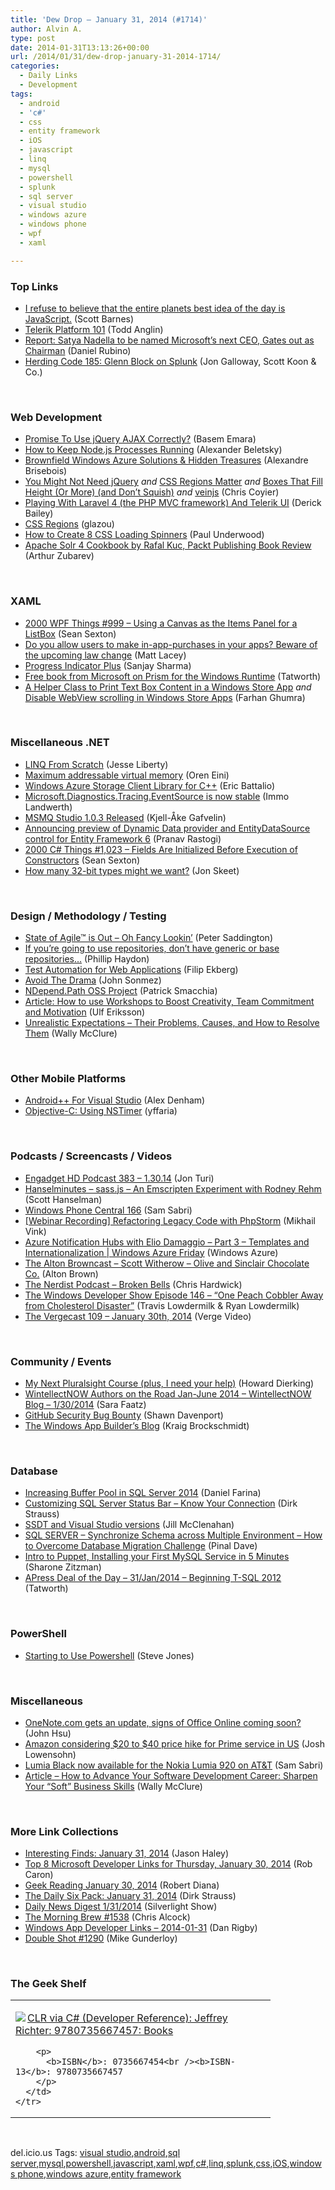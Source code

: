 ```yaml
---
title: 'Dew Drop – January 31, 2014 (#1714)'
author: Alvin A.
type: post
date: 2014-01-31T13:13:26+00:00
url: /2014/01/31/dew-drop-january-31-2014-1714/
categories:
  - Daily Links
  - Development
tags:
  - android
  - 'c#'
  - css
  - entity framework
  - iOS
  - javascript
  - linq
  - mysql
  - powershell
  - splunk
  - sql server
  - visual studio
  - windows azure
  - windows phone
  - wpf
  - xaml

---
```

### <a name="top"></a>Top Links

  * <a href="http://feedproxy.google.com/~r/MsMossyblog/~3/tXJ39oAlWt8/1911" target="_blank">I refuse to believe that the entire planets best idea of the day is JavaScript.</a> (Scott Barnes)
  * <a href="http://feedproxy.google.com/~r/Telerik/~3/77qwyySAw80/telerik-platform-101" target="_blank">Telerik Platform 101</a> (Todd Anglin)
  * <a href="http://feedproxy.google.com/~r/wmexperts/~3/NA-zQxsXOG4/story01.htm" target="_blank">Report: Satya Nadella to be named Microsoft’s next CEO, Gates out as Chairman</a> (Daniel Rubino)
  * <a href="http://feedproxy.google.com/~r/HerdingCode/~3/xAfhfCwnUaY/" target="_blank">Herding Code 185: Glenn Block on Splunk</a> (Jon Galloway, Scott Koon & Co.)

&nbsp;

### <a name="web"></a>Web Development

  * <a href="http://blog.falafel.com/Blogs/BasemEmara/basem-emara/2014/01/30/promise-to-use-jquery-ajax-correctly" target="_blank">Promise To Use jQuery AJAX Correctly?</a> (Basem Emara)
  * <a href="http://java.dzone.com/articles/how-keep-nodejs-processes" target="_blank">How to Keep Node.js Processes Running</a> (Alexander Beletsky)
  * <a href="http://alexandrebrisebois.wordpress.com/2014/01/31/brownfield-windows-azure-solutions-hidden-treasures/" target="_blank">Brownfield Windows Azure Solutions & Hidden Treasures</a> (Alexandre Brisebois)
  * <a href="http://youmightnotneedjquery.com/" target="_blank">You Might Not Need jQuery</a> _and_ <a href="http://flippinawesome.org/2014/01/27/css-regions-matter/" target="_blank">CSS Regions Matter</a> _and_ <a href="http://css-tricks.com/boxes-fill-height-dont-squish/" target="_blank">Boxes That Fill Height (Or More) (and Don’t Squish)</a> _and_ <a href="https://github.com/israelidanny/veinjs" target="_blank">veinjs</a> (Chris Coyier)
  * <a href="http://feedproxy.google.com/~r/LosTechies/~3/OKrZR2osykU/" target="_blank">Playing With Laravel 4 (the PHP MVC framework) And Telerik UI</a> (Derick Bailey)
  * <a href="http://www.glazman.org/weblog/dotclear/index.php?post/2014/01/31/CSS-Regions" target="_blank">CSS Regions</a> (glazou)
  * <a href="http://css.dzone.com/articles/how-create-8-css-loading" target="_blank">How to Create 8 CSS Loading Spinners</a> (Paul Underwood)
  * <a href="http://feedproxy.google.com/~r/geekswithblogs/~3/nrO4TPCtX3s/apache-solr-4-cookbook-by-rafac582-kuc487-packt-publishing-book.aspx" target="_blank">Apache Solr 4 Cookbook by Rafal Kuc, Packt Publishing Book Review</a> (Arthur Zubarev)

&nbsp;

### <a name="silverlight"></a>XAML

  * <a href="http://wpf.2000things.com/2014/01/31/999-using-a-canvas-as-the-items-panel-for-a-listbox/" target="_blank">2000 WPF Things #999 – Using a Canvas as the Items Panel for a ListBox</a> (Sean Sexton)
  * <a href="http://feedproxy.google.com/~r/MattLacey/~3/YuofdZzCdeo/do-you-allow-users-to-make-in-app.html" target="_blank">Do you allow users to make in-app-purchases in your apps? Beware of the upcoming law change</a> (Matt Lacey)
  * <a href="http://sharpsnippets.wordpress.com/2014/01/31/progress-indicator-plus/" target="_blank">Progress Indicator Plus</a> (Sanjay Sharma)
  * <a href="http://feedproxy.google.com/~r/geekswithblogs/~3/PIU1mSAoGPI/free-book-from-microsoft-on-prism-for-the-windows-runtime.aspx" target="_blank">Free book from Microsoft on Prism for the Windows Runtime</a> (Tatworth)
  * <a href="http://feeds.dzone.com/~r/zones/dotnet/~3/TlbrWdJw15A/helper-class-print-text-box" target="_blank">A Helper Class to Print Text Box Content in a Windows Store App</a> _and_ <a href="http://www.codeproject.com/Tips/718671/Disable-WebView-scrolling-in-Windows-Store-Apps" target="_blank">Disable WebView scrolling in Windows Store Apps</a> (Farhan Ghumra)

&nbsp;

### <a name="dotnet"></a>Miscellaneous .NET

  * <a href="http://blog.falafel.com/Blogs/jesseliberty/jesse-liberty/2014/01/30/linq-from-scratch" target="_blank">LINQ From Scratch</a> (Jesse Liberty)
  * <a href="http://feedproxy.google.com/~r/AyendeRahien/~3/SqDdl66IX10/maximum-addressable-virtual-memory" target="_blank">Maximum addressable virtual memory</a> (Oren Eini)
  * <a href="http://blogs.msdn.com/b/vcblog/archive/2014/01/30/windows-azure-storage-client-library-for-c.aspx" target="_blank">Windows Azure Storage Client Library for C++</a> (Eric Battalio)
  * <a href="http://blogs.msdn.com/b/dotnet/archive/2014/01/30/microsoft-diagnostics-tracing-eventsource-rtms.aspx" target="_blank">Microsoft.Diagnostics.Tracing.EventSource is now stable</a> (Immo Landwerth)
  * <a href="http://feedproxy.google.com/~r/geekprojectcom/~3/E9cNIaBt4IQ/showTopic.aspx" target="_blank">MSMQ Studio 1.0.3 Released</a> (Kjell-Åke Gafvelin)
  * <a href="http://blogs.msdn.com/b/webdev/archive/2014/01/30/announcing-preview-of-dynamic-data-provider-and-entitydatasource-control-for-entity-framework-6.aspx" target="_blank">Announcing preview of Dynamic Data provider and EntityDataSource control for Entity Framework 6</a> (Pranav Rastogi)
  * <a href="http://csharp.2000things.com/2014/01/31/1-023-fields-are-initialized-before-execution-of-constructors/" target="_blank">2000 C# Things #1,023 – Fields Are Initialized Before Execution of Constructors</a> (Sean Sexton)
  * <a href="http://feedproxy.google.com/~r/JonSkeetCodingBlog/~3/eP6oz6LD-Ck/how-many-32-bit-types-might-we-want.aspx" target="_blank">How many 32-bit types might we want?</a> (Jon Skeet)

&nbsp;

### <a name="design"></a>Design / Methodology / Testing

  * <a href="http://feedproxy.google.com/~r/agilescout/~3/zljOjWt6buI/" target="_blank">State of Agile™ is Out – Oh Fancy Lookin’</a> (Peter Saddington)
  * <a href="http://www.philliphaydon.com/2014/01/if-youre-going-to-use-repositories-dont-have-generic-or-base-repositories/" target="_blank">If you&#8217;re going to use repositories, don&#8217;t have generic or base repositories&#8230;</a> (Phillip Haydon)
  * <a href="http://blog.filipekberg.se/2014/01/30/test-automation-web-applications/" target="_blank">Test Automation for Web Applications</a> (Filip Ekberg)
  * <a href="http://simpleprogrammer.com/2014/01/30/avoid-drama/?utm_source=rss&utm_medium=rss&utm_campaign=avoid-drama" target="_blank">Avoid The Drama</a> (John Sonmez)
  * <a href="http://feedproxy.google.com/~r/CodeBetter/~3/Mw0N-EYsmF4/" target="_blank">NDepend.Path OSS Project</a> (Patrick Smacchia)
  * <a href="http://www.infoq.com/articles/workshop-commitment-motivation?utm_campaign=infoq_content&utm_source=infoq&utm_medium=feed&utm_term=global" target="_blank">Article: How to use Workshops to Boost Creativity, Team Commitment and Motivation</a> (Ulf Eriksson)
  * <a href="http://morewally.com/cs/blogs/wallym/archive/2014/01/30/unrealistic-expectations-their-problems-causes-and-how-to-resolve-them.aspx" target="_blank">Unrealistic Expectations &#8211; Their Problems, Causes, and How to Resolve Them</a> (Wally McClure)

&nbsp;

### <a name="mobile"></a>Other Mobile Platforms

  * <a href="http://www.i-programmer.info/news/193-android/6893-android-for-visual-studio.html" target="_blank">Android++ For Visual Studio</a> (Alex Denham)
  * <a href="http://feedproxy.google.com/~r/iosdevblog/~3/ijH7Py3Biwc/" target="_blank">Objective-C: Using NSTimer</a> (yffaria)

&nbsp;

### <a name="podcasts"></a>Podcasts / Screencasts / Videos

  * <a href="http://www.engadget.com/2014/01/30/engadget-hd-podcast-383/?ncid=rss_truncated" target="_blank">Engadget HD Podcast 383 &#8211; 1.30.14</a> (Jon Turi)
  * <a href="http://feedproxy.google.com/~r/HanselminutesWMA/~3/C5WKc3kTOFQ/default.aspx" target="_blank">Hanselminutes &#8211; sass.js &#8211; An Emscripten Experiment with Rodney Rehm</a> (Scott Hanselman)
  * <a href="http://feedproxy.google.com/~r/wmexperts/~3/WDjY0y4i1v0/story01.htm" target="_blank">Windows Phone Central 166</a> (Sam Sabri)
  * <a href="http://blog.jetbrains.com/phpstorm/2014/01/webinar-recording-refactoring-legacy-code-with-phpstorm/?utm_source=rss&utm_medium=rss&utm_campaign=webinar-recording-refactoring-legacy-code-with-phpstorm" target="_blank">[Webinar Recording] Refactoring Legacy Code with PhpStorm</a> (Mikhail Vink)
  * <a href="http://channel9.msdn.com/Shows/Windows-Azure-Friday/Azure-Notification-Hubs-with-Elio-Damaggio-Part-3-Templates-and-Internationalization" target="_blank">Azure Notification Hubs with Elio Damaggio &#8211; Part 3 &#8211; Templates and Internationalization | Windows Azure Friday</a> (Windows Azure)
  * <a href="http://thebrowncast.libsyn.com/scott-witherow-olive-and-sinclair-chocolate-co" target="_blank">The Alton Browncast &#8211; Scott Witherow – Olive and Sinclair Chocolate Co.</a> (Alton Brown)
  * <a href="http://nerdist.libsyn.com/broken-bells" target="_blank">The Nerdist Podcast &#8211; Broken Bells</a> (Chris Hardwick)
  * <a href="http://windowsdevelopershow.com/2014/01/episode-146-one-peach-cobbler-away-from-cholesterol-disaster/?utm_source=rss&utm_medium=rss&utm_campaign=episode-146-one-peach-cobbler-away-from-cholesterol-disaster" target="_blank">The Windows Developer Show Episode 146 – “One Peach Cobbler Away from Cholesterol Disaster”</a> (Travis Lowdermilk & Ryan Lowdermilk)
  * <a href="http://www.theverge.com/2014/1/30/5349622/the-vergecast-109-january-30th-2014" target="_blank">The Vergecast 109 &#8211; January 30th, 2014</a> (Verge Video)

&nbsp;

### <a name="events"></a>Community / Events

  * <a href="http://blog.howarddierking.com/2014/01/30/my-next-pluralsight-course-need-your-help.html" target="_blank">My Next Pluralsight Course (plus, I need your help)</a> (Howard Dierking)
  * <a href="http://wintellect.com/blogs/WintellectNOW/wintellectnow-authors-on-the-road-jan-june-2014" target="_blank">WintellectNOW Authors on the Road Jan-June 2014 &#8211; WintellectNOW Blog &#8211; 1/30/2014</a> (Sara Faatz)
  * <a href="https://github.com/blog/1770-github-security-bug-bounty" target="_blank">GitHub Security Bug Bounty</a> (Shawn Davenport)
  * <a href="http://kraigbrockschmidt.com/blog/?p=1264" target="_blank">The Windows App Builder’s Blog</a> (Kraig Brockschmidt)

&nbsp;

### <a name="sql"></a>Database

  * <a href="http://feedproxy.google.com/~r/MSSQLTips-LatestSqlServerTips/~3/xO_iL2k3IW0/tip.asp" target="_blank">Increasing Buffer Pool in SQL Server 2014</a> (Daniel Farina)
  * <a href="http://feeds.feedblitz.com/~/55475116/0/dirkstrauss~Customizing-SQL-Server-Status-Bar-Know-Your-Connection" target="_blank">Customizing SQL Server Status Bar – Know Your Connection</a> (Dirk Strauss)
  * <a href="http://feedproxy.google.com/~r/ssdtblog/~3/8qBtVNhp46M/ssdt-and-visual-studio-versions.aspx" target="_blank">SSDT and Visual Studio versions</a> (Jill McClenahan)
  * <a href="http://blog.sqlauthority.com/2014/01/31/sql-server-synchronize-schema-across-multiple-environment-how-to-overcome-database-migration-challenge/" target="_blank">SQL SERVER – Synchronize Schema across Multiple Environment – How to Overcome Database Migration Challenge</a> (Pinal Dave)
  * <a href="http://feeds.dzone.com/~r/zones/architects/~3/hfhB4keAZac/intro-puppet-installing-your" target="_blank">Intro to Puppet, Installing your First MySQL Service in 5 Minutes</a> (Sharone Zitzman)
  * <a href="http://feedproxy.google.com/~r/geekswithblogs/~3/DnfYrwwM_5I/apress-deal-of-the-day---31jan2014---beginning-t-sql.aspx" target="_blank">APress Deal of the Day &#8211; 31/Jan/2014 &#8211; Beginning T-SQL 2012</a> (Tatworth)

&nbsp;

### <a name="ps"></a>PowerShell

  * <a href="http://www.sqlservercentral.com/blogs/steve_jones/2014/01/30/starting-to-use-powershell/" target="_blank">Starting to Use Powershell</a> (Steve Jones)

&nbsp;

### <a name="misc"></a>Miscellaneous

  * <a href="http://feedproxy.google.com/~r/liveside/~3/AAMY5-NXK6U/" target="_blank">OneNote.com gets an update, signs of Office Online coming soon?</a> (John Hsu)
  * <a href="http://www.theverge.com/2014/1/30/5362620/amazon-considering-20-to-40-price-hike-to-prime-service-in-us" target="_blank">Amazon considering $20 to $40 price hike for Prime service in US</a> (Josh Lowensohn)
  * <a href="http://feedproxy.google.com/~r/wmexperts/~3/ewAdG04Znxs/story01.htm" target="_blank">Lumia Black now available for the Nokia Lumia 920 on AT&T</a> (Sam Sabri)
  * <a href="http://morewally.com/cs/blogs/wallym/archive/2014/01/31/article-how-to-advance-your-software-development-career-sharpen-your-quot-soft-quot-business-skills.aspx" target="_blank">Article &#8211; How to Advance Your Software Development Career: Sharpen Your &#8220;Soft&#8221; Business Skills</a> (Wally McClure)

&nbsp;

### <a name="links"></a>More Link Collections

  * <a href="http://jasonhaley.com/blog/post/2014/01/31/Interesting-Finds-January-31-2014.aspx" target="_blank">Interesting Finds: January 31, 2014</a> (Jason Haley)
  * <a href="http://blogs.msdn.com/b/robcaron/archive/2014/01/30/top-8-microsoft-developer-links-for-thursday-january-30-2014.aspx" target="_blank">Top 8 Microsoft Developer Links for Thursday, January 30, 2014</a> (Rob Caron)
  * <a href="http://feeds.regulargeek.com/~r/RegularGeek/~3/yvp0eTjp2eo/" target="_blank">Geek Reading January 30, 2014</a> (Robert Diana)
  * <a href="http://feeds.feedblitz.com/~/55491475/0/dirkstrauss~The-Daily-Six-Pack-January" target="_blank">The Daily Six Pack: January 31, 2014</a> (Dirk Strauss)
  * <a href="http://feedproxy.google.com/~r/silverlightshow/~3/3W8RkPnHdRo/Daily-News-Digest-1-31-2014.aspx" target="_blank">Daily News Digest 1/31/2014</a> (Silverlight Show)
  * <a href="http://feedproxy.google.com/~r/ReflectivePerspective/~3/5K6mXE71vXo/" target="_blank">The Morning Brew #1538</a> (Chris Alcock)
  * <a href="http://feedproxy.google.com/~r/DanRigby/~3/ay1IXLgbv5M/" target="_blank">Windows App Developer Links &#8211; 2014-01-31</a> (Dan Rigby)
  * <a href="http://afreshcup.com/home/2014/1/31/double-shot-1290.html" target="_blank">Double Shot #1290</a> (Mike Gunderloy)

&nbsp;

### <a name="shelf"></a>The Geek Shelf

<div id="scid:7dc1bd33-94bd-46fd-a20b-0131235bcd47:32cf9dfe-e5a1-412b-ae82-aaf4a4c9f23d" class="wlWriterEditableSmartContent" style="float: none; padding-bottom: 0px; padding-top: 0px; padding-left: 0px; margin: 0px; display: inline; padding-right: 0px">
  <table cellspacing="0" cellpadding="2" width="400" border="0" unselectable="on">
    <tr>
      <td valign="top" width="400">
        <p>
          <a title="CLR via C# (Developer Reference): Jeffrey Richter: 9780735667457: Books" href="http://www.amazon.com/exec/obidos/ASIN/0735667454/alvinashcraft-20"><img data-recalc-dims="1" decoding="async" src="https://i0.wp.com/images.amazon.com/images/P/0735667454.01.MZZZZZZZ.jpg?w=660" border="0" align="left" style="float:left" />CLR via C# (Developer Reference): Jeffrey Richter: 9780735667457: Books</a>
        </p>
        
        <p>
          <b>ISBN</b>: 0735667454<br /><b>ISBN-13</b>: 9780735667457
        </p>
      </td>
    </tr>
  </table>
</div>

&nbsp;

<div id="scid:0767317B-992E-4b12-91E0-4F059A8CECA8:a3b6e508-535f-4111-b81d-57b0bde58b27" class="wlWriterEditableSmartContent" style="float: none; padding-bottom: 0px; padding-top: 0px; padding-left: 0px; margin: 0px; display: inline; padding-right: 0px">
  del.icio.us Tags: <a href="http://del.icio.us/popular/visual+studio" rel="tag">visual studio</a>,<a href="http://del.icio.us/popular/android" rel="tag">android</a>,<a href="http://del.icio.us/popular/sql+server" rel="tag">sql server</a>,<a href="http://del.icio.us/popular/mysql" rel="tag">mysql</a>,<a href="http://del.icio.us/popular/powershell" rel="tag">powershell</a>,<a href="http://del.icio.us/popular/javascript" rel="tag">javascript</a>,<a href="http://del.icio.us/popular/xaml" rel="tag">xaml</a>,<a href="http://del.icio.us/popular/wpf" rel="tag">wpf</a>,<a href="http://del.icio.us/popular/c%23" rel="tag">c#</a>,<a href="http://del.icio.us/popular/linq" rel="tag">linq</a>,<a href="http://del.icio.us/popular/splunk" rel="tag">splunk</a>,<a href="http://del.icio.us/popular/css" rel="tag">css</a>,<a href="http://del.icio.us/popular/iOS" rel="tag">iOS</a>,<a href="http://del.icio.us/popular/windows+phone" rel="tag">windows phone</a>,<a href="http://del.icio.us/popular/windows+azure" rel="tag">windows azure</a>,<a href="http://del.icio.us/popular/entity+framework" rel="tag">entity framework</a>
</div>